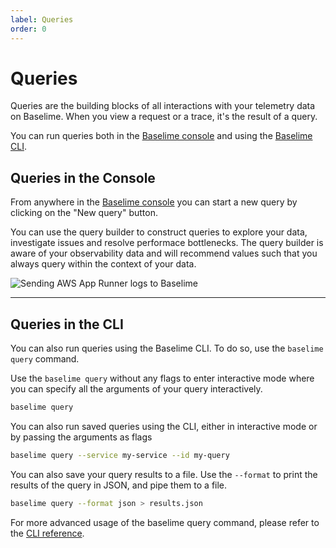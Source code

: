 ```yaml
---
label: Queries
order: 0
---
```


# Queries

Queries are the building blocks of all interactions with your telemetry data on Baselime. When you view a request or a trace, it's the result of a query.

You can run queries both in the [Baselime console](https://console.baselime.io) and using the [Baselime CLI](../cli/install.md).

## Queries in the Console

From anywhere in the [Baselime console](https://console.baselime.io) you can start a new query by clicking on the "New query" button.

You can use the query builder to construct queries to explore your data, investigate issues and resolve performace bottlenecks. The query builder is aware of your observability data and will recommend values such that you always query within the context of your data.

![Sending AWS App Runner logs to Baselime](../../assets/images/illustrations/analyzing-data/queries/builder.png)

---

## Queries in the CLI

You can also run queries using the Baselime CLI. To do so, use the `baselime query` command.

Use the `baselime query` without any flags to enter interactive mode where you can specify all the arguments of your query interactively.

```bash # :icon-terminal: terminal
baselime query
```

You can also run saved queries using the CLI, either in interactive mode or by passing the arguments as flags

```bash # :icon-terminal: terminal
baselime query --service my-service --id my-query
```

You can also save your query results to a file. Use the `--format` to print the results of the query in JSON, and pipe them to a file.

```bash # :icon-terminal: terminal
baselime query --format json > results.json
```

For more advanced usage of the baselime query command, please refer to the [CLI reference](../cli/reference//query.md).
